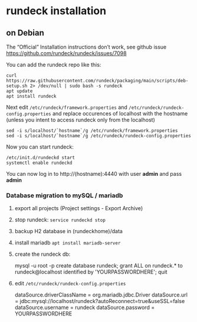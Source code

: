 # rundeck installation

## on Debian

The “Official” Installation instructions don’t work, see github issue https://github.com/rundeck/rundeck/issues/7098

You can add the rundeck repo like this:

    curl https://raw.githubusercontent.com/rundeck/packaging/main/scripts/deb-setup.sh 2> /dev/null | sudo bash -s rundeck
    apt update
    apt install rundeck

Next edit `/etc/rundeck/framework.properties` and `/etc/rundeck/rundeck-config.properties` and replace occurences of localhost with the hostname (unless you intent to access rundeck only from the localhost)

    sed -i s/localhost/`hostname`/g /etc/rundeck/framework.properties
    sed -i s/localhost/`hostname`/g /etc/rundeck/rundeck-config.properties

Now you can start rundeck:

    /etc/init.d/rundeckd start
    systemctl enable rundeckd

You can now log in to http://(hostname):4440 with user **admin** and pass **admin**

### Database migration to mySQL / mariadb

1. export all projects (Project settings - Export Archive)
2. stop rundeck: `service rundeckd stop`
3. backup H2 database in (rundeckhome)/data
4. install mariadb `apt install mariadb-server`
5. create the rundeck db:

    mysql -u root -p
    create database rundeck;
    grant ALL on rundeck.* to rundeck@localhost identified by 'YOURPASSWORDHERE';
    quit
6. edit `/etc/rundeck/rundeck-config.properties`

    dataSource.driverClassName = org.mariadb.jdbc.Driver
    dataSource.url = jdbc:mysql://localhost/rundeck?autoReconnect=true&useSSL=false
    dataSource.username = rundeck
    dataSource.password = YOURPASSWORDHERE
